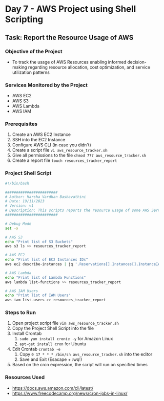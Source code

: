 # Day 7 - AWS Project using Shell Scripting

## Task: Report the Resource Usage of AWS 

### Objective of the Project

- To track the usage of AWS Resources enabling informed decision-making regarding resource allocation, cost optimization, and service utilization patterns

### Services Monitored by the Project

- AWS EC2
- AWS S3
- AWS Lambda
- AWS IAM

### Prerequisites

1. Create an AWS EC2 Instance
2. SSH into the EC2 Instance 
3. Configure AWS CLI (in case you didn't)
4. Create a script file `vi aws_resource_tracker.sh`
5. Give all permissions to the file `chmod 777 aws_resource_tracker.sh`
6. Create a report file `touch resources_tracker_report`

### Project Shell Script

```sh
#!/bin/bash

########################
# Author: Harsha Vardhan Bashavathini
# Date: 19/11/2023
# Version: v1
# Description: This scripts reports the resource usage of some AWS Services
########################

# Debug Mode
set -x

# AWS S3
echo "Print list of S3 Buckets"
aws s3 ls >> resources_tracker_report

# AWS EC2
echo "Print list of EC2 Instances IDs"
aws ec2 describe-instances | jq '.Reservations[].Instances[].InstanceId' >> resources_tracker_report

# AWS Lambda
echo "Print list of Lambda Functions"
aws lambda list-functions >> resources_tracker_report

# AWS IAM Users
echo "Print list of IAM Users"
aws iam list-users >> resources_tracker_report
```

### Steps to Run

1. Open project script file  `vim aws_resource_tracker.sh`
2. Copy the Project Shell Script into the file 
3. Install Crontab 
	1. `sudo yum install cronie -y`  for Amazon Linux
	2. `apt-get install cron` for Ubuntu
4. Edit Crontab `crontab -e`
	1. Copy `0 17 * * * /bin/sh aws_resource_tracker.sh` into the editor
	2. Save and Exit (Esacape + :wq!)
5. Based on the cron expression, the script will run on specified times

### Resources Used

- https://docs.aws.amazon.com/cli/latest/
- https://www.freecodecamp.org/news/cron-jobs-in-linux/